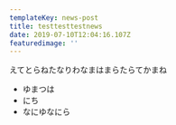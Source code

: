 ```yaml
---
templateKey: news-post
title: testtesttestnews
date: 2019-07-10T12:04:16.107Z
featuredimage: ''
---
```

えてとらねたなりわなまはまらたらてかまね

* ゆまつは
* にち
* なにゆなにら
